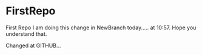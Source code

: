# FirstRepo
First Repo
I am doing this change in NewBranch today..... at 10:57.
Hope you understand that.

Changed at GITHUB...

